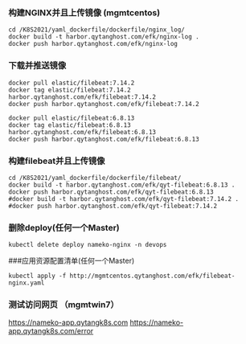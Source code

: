 ### 构建NGINX并且上传镜像 (mgmtcentos)
```shell script
cd /K8S2021/yaml_dockerfile/dockerfile/nginx_log/
docker build -t harbor.qytanghost.com/efk/nginx-log .
docker push harbor.qytanghost.com/efk/nginx-log

```

### 下载并推送镜像
```shell script
docker pull elastic/filebeat:7.14.2
docker tag elastic/filebeat:7.14.2 harbor.qytanghost.com/efk/filebeat:7.14.2
docker push harbor.qytanghost.com/efk/filebeat:7.14.2

docker pull elastic/filebeat:6.8.13
docker tag elastic/filebeat:6.8.13 harbor.qytanghost.com/efk/filebeat:6.8.13
docker push harbor.qytanghost.com/efk/filebeat:6.8.13

```

### 构建filebeat并且上传镜像
```shell script
cd /K8S2021/yaml_dockerfile/dockerfile/filebeat/
docker build -t harbor.qytanghost.com/efk/qyt-filebeat:6.8.13 .
docker push harbor.qytanghost.com/efk/qyt-filebeat:6.8.13
#docker build -t harbor.qytanghost.com/efk/qyt-filebeat:7.14.2 .
#docker push harbor.qytanghost.com/efk/qyt-filebeat:7.14.2

```

### 删除deploy(任何一个Master)
```shell script
kubectl delete deploy nameko-nginx -n devops

```

###应用资源配置清单(任何一个Master)
```shell script
kubectl apply -f http://mgmtcentos.qytanghost.com/efk/filebeat-nginx.yaml

```

### 测试访问网页 （mgmtwin7）
https://nameko-app.qytangk8s.com
https://nameko-app.qytangk8s.com/error